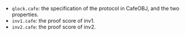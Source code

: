 - `qlock.cafe`: the specification of the protocol in CafeOBJ, and the two properties.
- `inv1.cafe`: the proof score of inv1.
- `inv2.cafe`: the proof score of inv2.